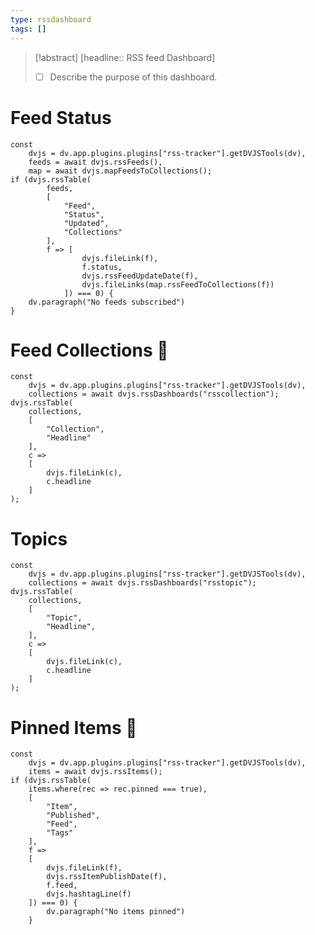 ```yaml
---
type: rssdashboard
tags: []
---
```

> [!abstract]  [headline:: RSS feed Dashboard]
> - [ ] Describe the purpose of this dashboard.

# Feed Status

~~~dataviewjs
const
	dvjs = dv.app.plugins.plugins["rss-tracker"].getDVJSTools(dv),
	feeds = await dvjs.rssFeeds(),
	map = await dvjs.mapFeedsToCollections();
if (dvjs.rssTable(
		feeds,
		[
			"Feed",
			"Status",
			"Updated",
			"Collections"
		],
		f => [
				dvjs.fileLink(f),
				f.status,
				dvjs.rssFeedUpdateDate(f),
				dvjs.fileLinks(map.rssFeedToCollections(f))
			]) === 0) {
	dv.paragraph("No feeds subscribed")
}
~~~

# Feed Collections 📑

~~~dataviewjs
const
	dvjs = dv.app.plugins.plugins["rss-tracker"].getDVJSTools(dv),
	collections = await dvjs.rssDashboards("rsscollection");
dvjs.rssTable(
	collections,
	[
		"Collection",
		"Headline"
	],
	c =>
	[
		dvjs.fileLink(c),
		c.headline
	]
);
~~~

# Topics
~~~dataviewjs
const
	dvjs = dv.app.plugins.plugins["rss-tracker"].getDVJSTools(dv),
	collections = await dvjs.rssDashboards("rsstopic");
dvjs.rssTable(
	collections,
	[
		"Topic",
		"Headline",
	],
	c =>
	[
		dvjs.fileLink(c),
		c.headline
	]
);
~~~

# Pinned Items  📍

~~~dataviewjs
const
	dvjs = dv.app.plugins.plugins["rss-tracker"].getDVJSTools(dv),
	items = await dvjs.rssItems();
if (dvjs.rssTable(
	items.where(rec => rec.pinned === true),
	[
		"Item",
		"Published",
		"Feed",
		"Tags"
	],
	f =>
	[
		dvjs.fileLink(f),
		dvjs.rssItemPublishDate(f),
		f.feed,
		dvjs.hashtagLine(f)
	]) === 0) {
		dv.paragraph("No items pinned")
	}
~~~